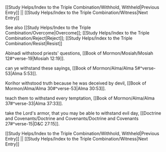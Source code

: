 [[Study Helps/Index to the Triple Combination/Withhold, Withheld|Previous Entry]]  ||  [[Study Helps/Index to the Triple Combination/Witness|Next Entry]]

 See also [[Study Helps/Index to the Triple Combination/Overcome|Overcome]]; [[Study Helps/Index to the Triple Combination/Reject|Reject]]; [[Study Helps/Index to the Triple Combination/Resist|Resist]]

 Abinadi withstood priests' questions, [[Book of Mormon/Mosiah/Mosiah 12#^verse-19|Mosiah 12:19]].

 can ye withstand these sayings, [[Book of Mormon/Alma/Alma 5#^verse-53|Alma 5:53]].

 Korihor withstood truth because he was deceived by devil, [[Book of Mormon/Alma/Alma 30#^verse-53|Alma 30:53]].

 teach them to withstand every temptation, [[Book of Mormon/Alma/Alma 37#^verse-33|Alma 37:33]].

 take the Lord's armor, that you may be able to withstand evil day, [[Doctrine and Covenants/Doctrine and Covenants/Doctrine and Covenants 27#^verse-15|D&C 27:15]].

[[Study Helps/Index to the Triple Combination/Withhold, Withheld|Previous Entry]]  ||  [[Study Helps/Index to the Triple Combination/Witness|Next Entry]]